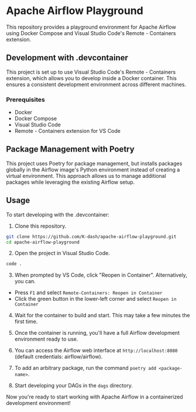 # Apache Airflow Playground

This repository provides a playground environment for Apache Airflow using Docker Compose and Visual Studio Code's Remote - Containers extension.

## Development with .devcontainer

This project is set up to use Visual Studio Code's Remote - Containers extension, which allows you to develop inside a Docker container. This ensures a consistent development environment across different machines.

### Prerequisites

- Docker
- Docker Compose
- Visual Studio Code
- Remote - Containers extension for VS Code

## Package Management with Poetry

This project uses Poetry for package management, but installs packages globally in the Airflow image's Python environment instead of creating a virtual environment. This approach allows us to manage additional packages while leveraging the existing Airflow setup.


## Usage

To start developing with the .devcontainer:

1. Clone this repository.
```bash
git clone https://github.com/K-dash/apache-airflow-playground.git
cd apache-airflow-playground
```

2. Open the project in Visual Studio Code.
```bash
code .
```


3. When prompted by VS Code, click "Reopen in Container". Alternatively, you can.
- Press `F1` and select `Remote-Containers: Reopen in Container`
- Click the green button in the lower-left corner and select `Reopen in Container`

4. Wait for the container to build and start. This may take a few minutes the first time.

5. Once the container is running, you'll have a full Airflow development environment ready to use.

6. You can access the Airflow web interface at `http://localhost:8080` (default credentials: airflow/airflow).

7. To add an arbitrary package, run the command `poetry add <package-name>`.

8. Start developing your DAGs in the `dags` directory.

Now you're ready to start working with Apache Airflow in a containerized development environment!
